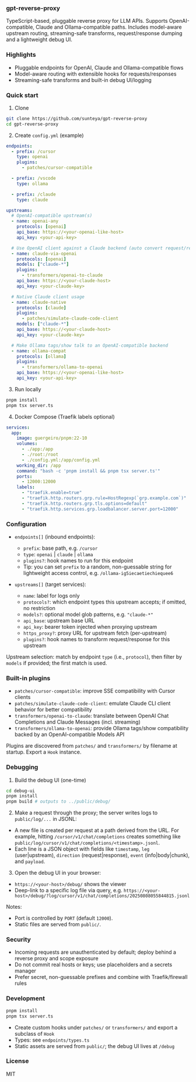 ### gpt-reverse-proxy

TypeScript-based, pluggable reverse proxy for LLM APIs. Supports OpenAI-compatible, Claude and Ollama-compatible paths. Includes model-aware upstream routing, streaming-safe transforms, request/response dumping and a lightweight debug UI.

### Highlights

- Pluggable endpoints for OpenAI, Claude and Ollama-compatible flows
- Model-aware routing with extensible hooks for requests/responses
- Streaming-safe transforms and built-in debug UI/logging

### Quick start

1. Clone
```bash
git clone https://github.com/sunteya/gpt-reverse-proxy
cd gpt-reverse-proxy
```

2. Create `config.yml` (example)
```yaml
endpoints:
  - prefix: /cursor
    type: openai
    plugins:
      - patches/cursor-compatible

  - prefix: /vscode
    type: ollama

  - prefix: /claude
    type: claude

upstreams:
  # OpenAI-compatible upstream(s)
  - name: openai-any
    protocols: [openai]
    api_base: https://<your-openai-like-host>
    api_key: <your-api-key>

  # Use OpenAI client against a Claude backend (auto convert request/response)
  - name: claude-via-openai
    protocols: [openai]
    models: ["claude-*"]
    plugins:
      - transformers/openai-to-claude
    api_base: https://<your-claude-host>
    api_key: <your-claude-key>

  # Native Claude client usage
  - name: claude-native
    protocols: [claude]
    plugins:
      - patches/simulate-claude-code-client
    models: ["claude-*"]
    api_base: https://<your-claude-host>
    api_key: <your-claude-key>

  # Make Ollama tags/show talk to an OpenAI-compatible backend
  - name: ollama-compat
    protocols: [ollama]
    plugins:
      - transformers/ollama-to-openai
    api_base: https://<your-openai-like-host>
    api_key: <your-api-key>
```

3. Run locally
```bash
pnpm install
pnpm tsx server.ts
```

4. Docker Compose (Traefik labels optional)
```yaml
services:
  app:
    image: guergeiro/pnpm:22-10
    volumes:
      - ./app:/app
      - ./root:/root
      - ./config.yml:/app/config.yml
    working_dir: /app
    command: "bash -c 'pnpm install && pnpm tsx server.ts'"
    ports:
      - 12000:12000
    labels:
      - "traefik.enable=true"
      - "traefik.http.routers.grp.rule=HostRegexp(`grp.example.com`)"
      - "traefik.http.routers.grp.tls.options=default"
      - "traefik.http.services.grp.loadbalancer.server.port=12000"
```

### Configuration

- `endpoints[]` (inbound endpoints):
  - `prefix`: base path, e.g. `/cursor`
  - `type`: `openai` | `claude` | `ollama`
  - `plugins?`: hook names to run for this endpoint
  - Tip: you can set `prefix` to a random, non-guessable string for lightweight access control, e.g. `/ollama-ig5iecaetiechiequee6`

- `upstreams[]` (target services):
  - `name`: label for logs only
  - `protocols?`: which endpoint types this upstream accepts; if omitted, no restriction
  - `models?`: optional model glob patterns, e.g. `"claude-*"`
  - `api_base`: upstream base URL
  - `api_key`: bearer token injected when proxying upstream
  - `https_proxy?`: proxy URL for upstream fetch (per-upstream)
  - `plugins?`: hook names to transform request/response for this upstream

Upstream selection: match by endpoint `type` (i.e., `protocol`), then filter by `models` if provided; the first match is used.

### Built-in plugins

- `patches/cursor-compatible`: improve SSE compatibility with Cursor clients
- `patches/simulate-claude-code-client`: emulate Claude CLI client behavior for better compatibility
- `transformers/openai-to-claude`: translate between OpenAI Chat Completions and Claude Messages (incl. streaming)
- `transformers/ollama-to-openai`: provide Ollama tags/show compatibility backed by an OpenAI-compatible Models API

Plugins are discovered from `patches/` and `transformers/` by filename at startup. Export a `Hook` instance.

### Debugging

1) Build the debug UI (one-time)
```bash
cd debug-ui
pnpm install
pnpm build # outputs to ../public/debug/
```

2) Make a request through the proxy; the server writes logs to `public/log/...` in JSONL:
- A new file is created per request at a path derived from the URL. For example, hitting `/cursor/v1/chat/completions` creates something like `public/log/cursor/v1/chat/completions/<timestamp>.jsonl`.
- Each line is a JSON object with fields like `timestamp`, `leg` (user|upstream), `direction` (request|response), `event` (info|body|chunk), and `payload`.

3) Open the debug UI in your browser:
- `https://<your-host>/debug/` shows the viewer
- Deep-link to a specific log file via query, e.g. `https://<your-host>/debug/?log/cursor/v1/chat/completions/20250808055844815.jsonl`

Notes:
- Port is controlled by `PORT` (default `12000`).
- Static files are served from `public/`.

### Security

- Incoming requests are unauthenticated by default; deploy behind a reverse proxy and scope exposure
- Do not commit real hosts or keys; use placeholders and a secrets manager
- Prefer secret, non-guessable prefixes and combine with Traefik/firewall rules

### Development

```bash
pnpm install
pnpm tsx server.ts
```

- Create custom hooks under `patches/` or `transformers/` and export a subclass of `Hook`
- Types: see `endpoints/types.ts`
- Static assets are served from `public/`; the debug UI lives at `/debug`

### License

MIT
